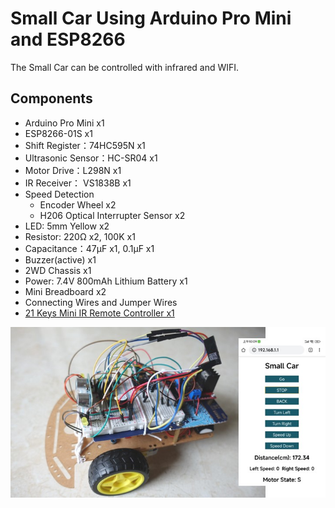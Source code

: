 # Small Car Using Arduino Pro Mini and ESP8266

The Small Car can be controlled with infrared and WIFI.

## ​Components

* Arduino Pro Mini x1
* ESP8266-01S x1
* Shift Register：74HC595N  x1
* Ultrasonic Sensor：HC-SR04 x1   
* Motor Drive：L298N x1
* IR Receiver： VS1838B x1
* Speed Detection 
  * Encoder Wheel x2
  * H206 Optical Interrupter Sensor x2
* LED: 5mm Yellow x2
* Resistor: 220Ω x2, 100K x1
* Capacitance：47μF x1, 0.1μF x1
* Buzzer(active) x1
* 2WD Chassis x1 
* Power: 7.4V 800mAh Lithium Battery x1
* Mini Breadboard x2
* Connecting Wires and Jumper Wires
* [21 Keys Mini IR Remote Controller x1](https://kzyeducabot.en.made-in-china.com/product/sNuEFmJvAkcM/China-21-Keys-Remote-Controller-MP3-Decording-Board-IR-Remoter-Control.html)


![](img/small_car.jpg)






